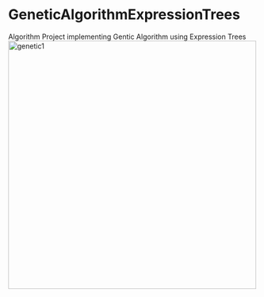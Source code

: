 # GeneticAlgorithmExpressionTrees
Algorithm Project implementing Gentic Algorithm using Expression Trees <br/>
<img src="https://github.com/user-attachments/assets/23ea4af4-eae8-414d-a340-f122ed35c494" alt="genetic1" width="500"/> <br/>
